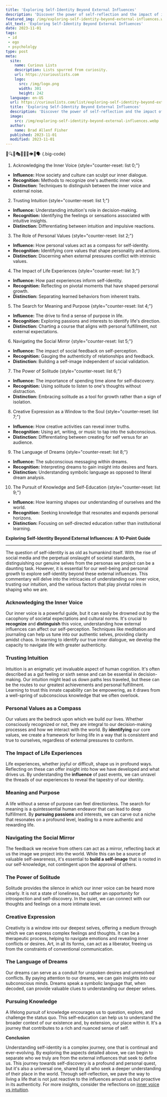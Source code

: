 ```yaml
---
title: 'Exploring Self-Identity Beyond External Influences'
description: 'Discover the power of self-reflection and the impact of internal growth on your identity. Embrace a curious approach to understanding who you truly are.'
featured_img: /img/exploring-self-identity-beyond-external-influences.webp
alt_text: 'Exploring Self-Identity Beyond External Influences'
date: 2023-11-01
tags:
 - id
 - ego
 - psychololgy
type: post
meta:
  site:
    name: Curious Lists
    description: Lists spurred from curiosity.
    url: https://curiouslists.com
    logo:
      src: /img/logo.png
      width: 301
      height: 242
  language: en-US
  url: https://curiouslists.com/list/exploring-self-identity-beyond-external-influences
  title: 'Exploring Self-Identity Beyond External Influences'
  description: 'Discover the power of self-reflection and the impact of internal growth on your identity. Embrace a curious approach to understanding who you truly are.'
  image:
    src: /img/exploring-self-identity-beyond-external-influences.webp
  author:
    name: Brad Allenf Fisher
  published: 2023-11-01
  modified: 2023-11-01
---
```



🧠🔍🤔🎭🌌✨🌐👁️💭🗣️ {.big-code}

1. Acknowledging the Inner Voice {style="counter-reset: list 0;"}
  - **Influence:** How society and culture can sculpt our inner dialogue.
  - **Recognition:** Methods to recognize one's authentic inner voice.
  - **Distinction:** Techniques to distinguish between the inner voice and external noise.

2. Trusting Intuition {style="counter-reset: list 1;"}
  - **Influence:** Understanding intuition's role in decision-making.
  - **Recognition:** Identifying the feelings or sensations associated with intuitive insights.
  - **Distinction:** Differentiating between intuition and impulsive reactions.

3. The Role of Personal Values {style="counter-reset: list 2;"}
  - **Influence:** How personal values act as a compass for self-identity.
  - **Recognition:** Identifying core values that shape personality and actions.
  - **Distinction:** Discerning when external pressures conflict with intrinsic values.

4. The Impact of Life Experiences {style="counter-reset: list 3;"}
  - **Influence:** How past experiences inform self-identity.
  - **Recognition:** Reflecting on pivotal moments that have shaped personal growth.
  - **Distinction:** Separating learned behaviors from inherent traits.

5. The Search for Meaning and Purpose {style="counter-reset: list 4;"}
  - **Influence:** The drive to find a sense of purpose in life.
  - **Recognition:** Exploring passions and interests to identify life's direction.
  - **Distinction:** Charting a course that aligns with personal fulfillment, not external expectations.

6. Navigating the Social Mirror {style="counter-reset: list 5;"}
  - **Influence:** The impact of social feedback on self-perception.
  - **Recognition:** Gauging the authenticity of relationships and feedback.
  - **Distinction:** Building a self-image independent of social validation.

7. The Power of Solitude {style="counter-reset: list 6;"}
  - **Influence:** The importance of spending time alone for self-discovery.
  - **Recognition:** Using solitude to listen to one's thoughts without distraction.
  - **Distinction:** Embracing solitude as a tool for growth rather than a sign of isolation.

8. Creative Expression as a Window to the Soul {style="counter-reset: list 7;"}
  - **Influence:** How creative activities can reveal inner truths.
  - **Recognition:** Using art, writing, or music to tap into the subconscious.
  - **Distinction:** Differentiating between creating for self versus for an audience.

9. The Language of Dreams {style="counter-reset: list 8;"}
  - **Influence:** The subconscious messaging within dreams.
  - **Recognition:** Interpreting dreams to gain insight into desires and fears.
  - **Distinction:** Understanding symbolic language as opposed to literal dream analysis.

10. The Pursuit of Knowledge and Self-Education {style="counter-reset: list 9;"}
  - **Influence:** How learning shapes our understanding of ourselves and the world.
  - **Recognition:** Seeking knowledge that resonates and expands personal horizons.
  - **Distinction:** Focusing on self-directed education rather than institutional learning.

**Exploring Self-Identity Beyond External Influences: A 10-Point Guide**

---

The question of self-identity is as old as humankind itself. With the rise of social media and the perpetual onslaught of societal standards, distinguishing our genuine selves from the personas we project can be a daunting task. However, it is essential for our well-being and personal growth to explore self-identity beyond these external influences. This commentary will delve into the intricacies of understanding our inner voice, trusting our intuition, and the various factors that play pivotal roles in shaping who we are.

### Acknowledging the Inner Voice

Our inner voice is a powerful guide, but it can easily be drowned out by the cacophony of societal expectations and cultural norms. It's crucial to **recognize** and **distinguish** this voice, understanding how external influences can affect our self-perception. Techniques like meditation and journaling can help us tune into our authentic selves, providing clarity amidst chaos. In learning to identify our true inner dialogue, we develop the capacity to navigate life with greater authenticity.

### Trusting Intuition

Intuition is an enigmatic yet invaluable aspect of human cognition. It's often described as a gut feeling or sixth sense and can be essential in decision-making. Our intuition might lead us down paths less traveled, but these can be the routes to our greatest achievements and personal fulfillment. Learning to trust this innate capability can be empowering, as it draws from a well-spring of subconscious knowledge that we often overlook.

### Personal Values as a Compass

Our values are the bedrock upon which we build our lives. Whether consciously recognized or not, they are integral to our decision-making processes and how we interact with the world. By **identifying** our core values, we create a framework for living life in a way that is consistent and true to ourselves, regardless of external pressures to conform.

### The Impact of Life Experiences

Life experiences, whether joyful or difficult, shape us in profound ways. Reflecting on these can offer insight into how we have developed and what drives us. By understanding the **influence** of past events, we can unravel the threads of our experiences to reveal the tapestry of our identity.

### Meaning and Purpose

A life without a sense of purpose can feel directionless. The search for meaning is a quintessential human endeavor that can lead to deep fulfillment. By **pursuing passions** and interests, we can carve out a niche that resonates on a profound level, leading to a more authentic and rewarding life.

### Navigating the Social Mirror

The feedback we receive from others can act as a mirror, reflecting back at us the image we project into the world. While this can be a source of valuable self-awareness, it's essential to **build a self-image** that is rooted in our self-knowledge, not contingent upon the approval of others.

### The Power of Solitude

Solitude provides the silence in which our inner voice can be heard more clearly. It is not a state of loneliness, but rather an opportunity for introspection and self-discovery. In the quiet, we can connect with our thoughts and feelings on a more intimate level.

### Creative Expression

Creativity is a window into our deepest selves, offering a medium through which we can express complex feelings and thoughts. It can be a therapeutic process, helping to navigate emotions and revealing inner conflicts or desires. Art, in all its forms, can act as a liberator, freeing us from the constraints of conventional communication.

### The Language of Dreams

Our dreams can serve as a conduit for unspoken desires and unresolved conflicts. By paying attention to our dreams, we can gain insights into our subconscious minds. Dreams speak a symbolic language that, when decoded, can provide valuable clues to understanding our deeper selves.

### Pursuing Knowledge

A lifelong pursuit of knowledge encourages us to question, explore, and challenge the status quo. This self-education can help us to understand the broader context of our existence and, by extension, our place within it. It's a journey that contributes to a rich and nuanced sense of self.

**Conclusion**

Understanding self-identity is a complex journey, one that is continual and ever-evolving. By exploring the aspects detailed above, we can begin to separate who we truly are from the external influences that seek to define us. This journey towards self-discovery is a profound and personal quest, but it's also a universal one, shared by all who seek a deeper understanding of their place in the world. Through self-reflection, we pave the way to living a life that is not just reactive to the influences around us but proactive in its authenticity. For more insights, consider the reflections on [inner voice vs intuition](https://curiouslists.com/list/inner-voice-vs-intuition-deciphering-the-voices-within).